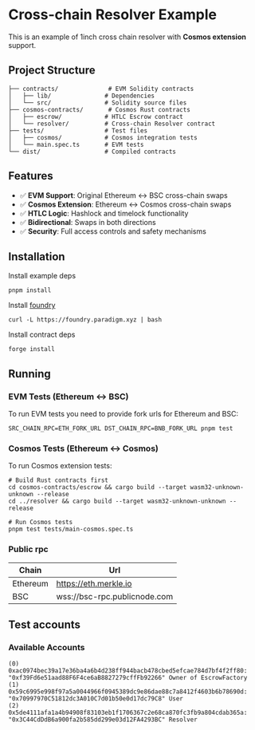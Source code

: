 # Cross-chain Resolver Example

This is an example of 1inch cross chain resolver with **Cosmos extension** support.

## Project Structure

```
├── contracts/              # EVM Solidity contracts
│   ├── lib/               # Dependencies
│   └── src/               # Solidity source files
├── cosmos-contracts/       # Cosmos Rust contracts
│   ├── escrow/            # HTLC Escrow contract
│   └── resolver/          # Cross-chain Resolver contract
├── tests/                 # Test files
│   ├── cosmos/            # Cosmos integration tests
│   └── main.spec.ts       # EVM tests
└── dist/                  # Compiled contracts
```

## Features

- ✅ **EVM Support**: Original Ethereum ↔ BSC cross-chain swaps
- ✅ **Cosmos Extension**: Ethereum ↔ Cosmos cross-chain swaps
- ✅ **HTLC Logic**: Hashlock and timelock functionality
- ✅ **Bidirectional**: Swaps in both directions
- ✅ **Security**: Full access controls and safety mechanisms

## Installation

Install example deps

```shell
pnpm install
```

Install [foundry](https://book.getfoundry.sh/getting-started/installation)

```shell
curl -L https://foundry.paradigm.xyz | bash
```

Install contract deps

```shell
forge install
```

## Running

### EVM Tests (Ethereum ↔ BSC)

To run EVM tests you need to provide fork urls for Ethereum and BSC:

```shell
SRC_CHAIN_RPC=ETH_FORK_URL DST_CHAIN_RPC=BNB_FORK_URL pnpm test
```

### Cosmos Tests (Ethereum ↔ Cosmos)

To run Cosmos extension tests:

```shell
# Build Rust contracts first
cd cosmos-contracts/escrow && cargo build --target wasm32-unknown-unknown --release
cd ../resolver && cargo build --target wasm32-unknown-unknown --release

# Run Cosmos tests
pnpm test tests/main-cosmos.spec.ts
```

### Public rpc

| Chain    | Url                          |
|----------|------------------------------|
| Ethereum | https://eth.merkle.io        |
| BSC      | wss://bsc-rpc.publicnode.com |

## Test accounts

### Available Accounts

```
(0) 0xac0974bec39a17e36ba4a6b4d238ff944bacb478cbed5efcae784d7bf4f2ff80: "0xf39Fd6e51aad88F6F4ce6aB8827279cffFb92266" Owner of EscrowFactory
(1) 0x59c6995e998f97a5a0044966f0945389dc9e86dae88c7a8412f4603b6b78690d: "0x70997970C51812dc3A010C7d01b50e0d17dc79C8" User
(2) 0x5de4111afa1a4b94908f83103eb1f1706367c2e68ca870fc3fb9a804cdab365a: "0x3C44CdDdB6a900fa2b585dd299e03d12FA4293BC" Resolver
```
